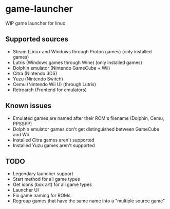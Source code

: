 # game-launcher
 WIP game launcher for linux

## Supported sources
* Steam (Linux and Windows through Proton games) (only installed games)
* Lutris (Windows games through Wine) (only installed games)
* Dolphin emulator (Nintendo GameCube + Wii)
* Citra (Nintendo 3DS)
* Yuzu (Nintendo Switch)
* Cemu (Nintendo Wii U) (through Lutris)
* Retroarch (Frontend for emulators)

## Known issues
* Emulated games are named after their ROM's filename (Dolphin, Cemu, PPSSPP)
* Dolphin emulator games don't get distinguished between GameCube and Wii
* Installed Citra games aren't supported
* Installed Yuzu games aren't supported

## TODO
* Legendary launcher support
* Start method for all game types
* Get icons (box art) for all game types
* Launcher UI
* Fix game naming for ROMs
* Regroup games that have the same name into a "multiple source game"